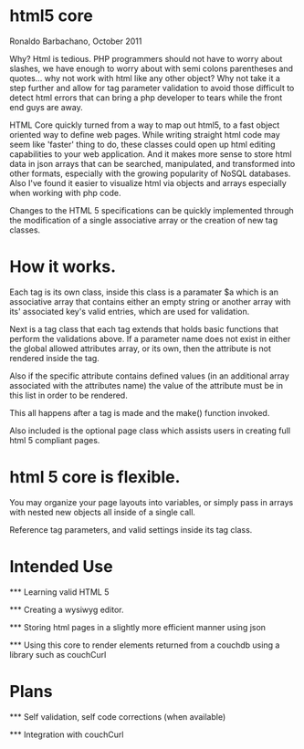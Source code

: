 html5 core
==========

Ronaldo Barbachano, October 2011

	
	
Why? Html is tedious. PHP programmers should not have to worry about slashes,
we have enough to worry about with semi colons parentheses and quotes... why not
work with html like any other object? Why not take it a step further and allow 
for tag parameter validation to avoid those difficult to detect html errors that 
can bring a php developer to tears while the front end guys are away.

HTML Core quickly turned from a way to map out html5, to a fast object oriented way
to define web pages. While writing straight html code may seem like 'faster' thing
to do, these classes could open up html editing capabilities to your web
application. And it makes more sense to store html data in json arrays that can be
searched, manipulated, and transformed into other formats, especially with the growing
popularity of NoSQL databases. Also I've found it easier to visualize html via
objects and arrays especially when working with php code. 

Changes to the HTML 5 specifications can be quickly implemented through the modification 
of a single associative array or the creation of new tag classes. 

How it works.
=============
Each tag is its own class, inside this class is a paramater $a which is an associative
array that contains either an empty string or another array with its' associated
key's valid entries, which are used for validation.

Next is a tag class that each tag extends that holds basic functions that perform
the validations above. If a parameter name does not exist in either the global 
allowed attributes array, or its own, then the attribute is not rendered inside the tag.

Also if the specific attribute contains defined values (in an additional array associated
with the attributes name) the value of the attribute must be in this list in order to 
be rendered.

This all happens after a tag is made and the make() function invoked.

Also included is the optional page class which assists users in creating full html 5 
compliant pages.

html 5 core is flexible.
========================
You may organize your page layouts into variables, or simply pass in arrays with nested new objects all 
inside of a single call.

Reference tag parameters, and valid settings inside its tag class.

	
Intended Use
============

*** Learning valid HTML 5

*** Creating a wysiwyg editor.

*** Storing html pages in a slightly more efficient manner using json

*** Using this core to render elements returned from a couchdb using a library such as couchCurl
	
Plans
=====

*** Self validation, self code corrections (when available)

*** Integration with couchCurl
